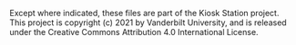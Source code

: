 Except where indicated, these files are part of the Kiosk Station project.
This project is copyright (c) 2021 by Vanderbilt University, and is released
under the Creative Commons Attribution 4.0 International License.
